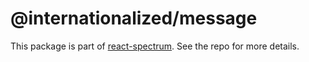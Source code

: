 # @internationalized/message

This package is part of [react-spectrum](https://gitlab.com/watheia/spectrum). See the repo for more details.
